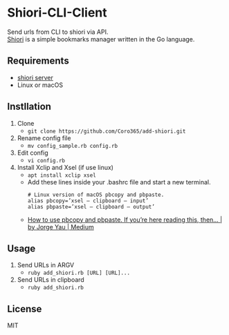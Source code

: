 # Shiori-CLI-Client
Send urls from CLI to shiori via API.  
[Shiori](https://github.com/go-shiori/shiori) is a simple bookmarks manager written in the Go language.

## Requirements
* [shiori server](https://github.com/go-shiori/shiori)
* Linux or macOS

## Instllation
1. Clone
	* `git clone https://github.com/Coro365/add-shiori.git`
1. Rename config file
	* `mv config_sample.rb config.rb`
1. Edit config
	* `vi config.rb`
1. Install Xclip and Xsel (if use linux)
	* `apt install xclip xsel`
	* Add these lines inside your .bashrc file and start a new terminal.
		```
		# Linux version of macOS pbcopy and pbpaste.
		alias pbcopy=’xsel — clipboard — input’
		alias pbpaste=’xsel — clipboard — output’
		```
	* [How to use pbcopy and pbpaste. If you’re here reading this, then… | by Jorge Yau | Medium](https://medium.com/@codenameyau/how-to-copy-and-paste-in-terminal-c88098b5840d)	

## Usage
1. Send URLs in ARGV
	* `ruby add_shiori.rb [URL] [URL]...`
1. Send URLs in clipboard
	* `ruby add_shiori.rb`
	
## License
MIT

